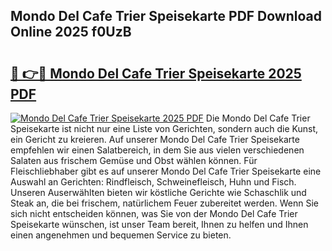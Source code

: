 ## Mondo Del Cafe Trier Speisekarte PDF Download Online 2025 f0UzB

# <h2><a href="http://gc61li2.nevu.top/?p=Mondo+Del+Cafe+Trier+Speisekarte">🔗 👉🔴 Mondo Del Cafe Trier Speisekarte 2025 PDF</a></h2>

[![Mondo Del Cafe Trier Speisekarte 2025 PDF](https://i.imgur.com/dBaPXMq.png)](http://gc61li2.nevu.top/?p=Mondo+Del+Cafe+Trier+Speisekarte)
Die Mondo Del Cafe Trier Speisekarte ist nicht nur eine Liste von Gerichten, sondern auch die Kunst, ein Gericht zu kreieren. Auf unserer Mondo Del Cafe Trier Speisekarte empfehlen wir einen Salatbereich, in dem Sie aus vielen verschiedenen Salaten aus frischem Gemüse und Obst wählen können. Für Fleischliebhaber gibt es auf unserer Mondo Del Cafe Trier Speisekarte eine Auswahl an Gerichten: Rindfleisch, Schweinefleisch, Huhn und Fisch. Unseren Auserwählten bieten wir köstliche Gerichte wie Schaschlik und Steak an, die bei frischem, natürlichem Feuer zubereitet werden. Wenn Sie sich nicht entscheiden können, was Sie von der Mondo Del Cafe Trier Speisekarte wünschen, ist unser Team bereit, Ihnen zu helfen und Ihnen einen angenehmen und bequemen Service zu bieten.
